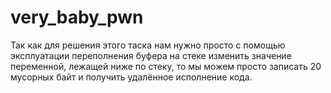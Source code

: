 # very_baby_pwn

Так как для решения этого таска нам нужно просто с помощью эксплуатации переполнения буфера на стеке изменить значение переменной, лежащей ниже по стеку, то мы можем просто записать 20 мусорных байт и получить удалённое исполнение кода.

